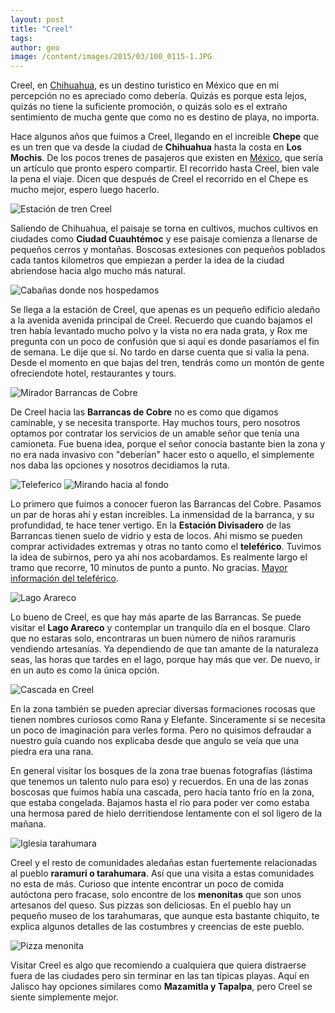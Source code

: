 ```yaml
---
layout: post
title: "Creel"
tags: 
author: geo
image: /content/images/2015/03/100_0115-1.JPG
---
```

Creel, en [Chihuahua](/tag/chihuahua), es un destino turistico en México que en mi percepción no es apreciado como debería. Quizás es porque esta lejos, quizás no tiene la suficiente promoción, o quizás solo es el extraño sentimiento de mucha gente que como no es destino de playa, no importa.

Hace algunos años que fuimos a Creel, llegando en el increible **Chepe** que es un tren que va desde la ciudad de **Chihuahua** hasta la costa en **Los Mochis**. De los pocos trenes de pasajeros que existen en [México](/tag/mexico), que sería un artículo que pronto espero compartir. El recorrido hasta Creel, bien vale la pena el viaje. Dicen que después de Creel el recorrido en el Chepe es mucho mejor, espero luego hacerlo.

![Estación de tren Creel](/content/images/2015/03/100_0075.JPG)

Saliendo de Chihuahua, el paisaje se torna en cultivos, muchos cultivos en ciudades como **Ciudad Cuauhtémoc** y ese paisaje comienza a llenarse de pequeños cerros y montañas. Boscosas extesiones con pequeños poblados cada tantos kilometros que empiezan a perder la idea de la ciudad abriendose hacia algo mucho más natural. 

![Cabañas donde nos hospedamos](/content/images/2015/03/100_0081.JPG)

Se llega a la estación de Creel, que apenas es un pequeño edificio aledaño a la avenida avenida principal de Creel. Recuerdo que cuando bajamos el tren había levantado mucho polvo y la vista no era nada grata, y Rox me pregunta con un poco de confusión que si aquí es donde pasaríamos el fin de semana. Le dije que sí. No tardo en darse cuenta que si valia la pena. Desde el momento en que bajas del tren, tendrás como un montón de gente ofreciendote hotel, restaurantes y tours.

![Mirador Barrancas de Cobre](/content/images/2015/03/100_0101.JPG)

De Creel hacia las **Barrancas de Cobre** no es como que digamos caminable, y se necesita transporte. Hay muchos tours, pero nosotros optamos por contratar los servicios de un amable señor que tenía una camioneta. Fue buena idea, porque el señor conocía bastante bien la zona y no era nada invasivo con "deberían" hacer esto o aquello, el simplemente nos daba las opciones y nosotros decidiamos la ruta.

![Teleferico](/content/images/2015/03/100_0108.JPG)
![Mirando hacia al fondo](/content/images/2015/03/100_0115.JPG)

Lo primero que fuimos a conocer fueron las Barrancas del Cobre. Pasamos un par de horas ahí y estan increibles. La inmensidad de la barranca, y su profundidad, te hace tener vertigo. En la **Estación Divisadero** de las Barrancas tienen suelo de vidrio y esta de locos. Ahi mismo se pueden comprar actividades extremas y otras no tanto como el **teleférico**. Tuvimos la idea de subirnos, pero ya ahi nos acobardamos. Es realmente largo el tramo que recorre, 10 minutos de punto a punto. No gracias. [Mayor información del teleférico](http://www.chihuahua.gob.mx/turismoweb/Plantilla5.asp?cve_Noticia=6732).

![Lago Arareco](/content/images/2015/03/100_0266.JPG)

Lo bueno de Creel, es que hay más aparte de las Barrancas. Se puede visitar el **Lago Arareco** y contemplar un tranquilo día en el bosque. Claro que no estaras solo, encontraras un buen número de niños raramuris vendiendo artesanías. Ya dependiendo de que tan amante de la naturaleza seas, las horas que tardes en el lago, porque hay más que ver. De nuevo, ir en un auto es como la única opción.

![Cascada en Creel](/content/images/2015/03/100_0335.JPG)

En la zona también se pueden apreciar diversas formaciones rocosas que tienen nombres curiosos como Rana y Elefante. Sinceramente si se necesita un poco de imaginación para verles forma. Pero no quisimos defraudar a nuestro guía cuando nos explicaba desde que angulo se veía que una piedra era una rana.

En general visitar los bosques de la zona trae buenas fotografías (lástima que tenemos un talento nulo para eso) y recuerdos. En una de las zonas boscosas que fuimos había una cascada, pero hacía tanto frío en la zona, que estaba congelada. Bajamos hasta el rio para poder ver como estaba una hermosa pared de hielo derritiendose lentamente con el sol ligero de la mañana.

![Iglesia tarahumara](/content/images/2015/03/100_0371.JPG)

Creel y el resto de comunidades aledañas estan fuertemente relacionadas al pueblo **raramuri o tarahumara**. Así que una visita a estas comunidades no esta de más. Curioso que intente encontrar un poco de comida autóctona pero fracase, solo encontre de los **menonitas** que son unos artesanos del queso. Sus pizzas son deliciosas. En el pueblo hay un pequeño museo de los tarahumaras, que aunque esta bastante chiquito, te explica algunos detalles de las costumbres y creencias de este pueblo.

![Pizza menonita](/content/images/2015/03/100_0393.JPG)

Visitar Creel es algo que recomiendo a cualquiera que quiera distraerse fuera de las ciudades pero sin terminar en las tan típicas playas. Aquí en Jalisco hay opciones similares como **Mazamitla y Tapalpa**, pero Creel se siente simplemente mejor.
